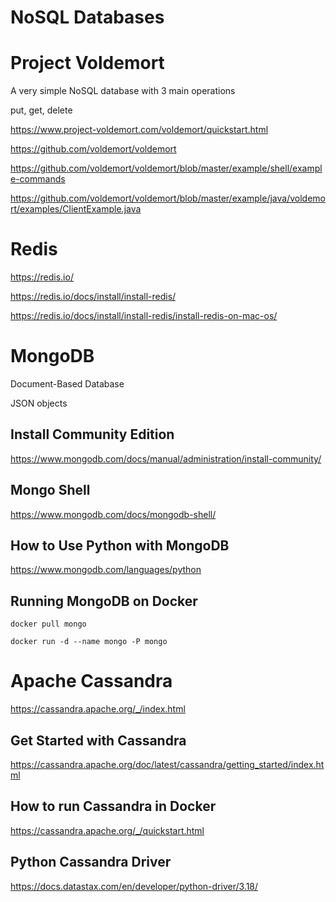 # NoSQL Databases


# Project Voldemort

A very simple NoSQL database with 3 main operations

put, get, delete

https://www.project-voldemort.com/voldemort/quickstart.html

https://github.com/voldemort/voldemort

https://github.com/voldemort/voldemort/blob/master/example/shell/example-commands

https://github.com/voldemort/voldemort/blob/master/example/java/voldemort/examples/ClientExample.java

# Redis 

https://redis.io/ 

https://redis.io/docs/install/install-redis/

https://redis.io/docs/install/install-redis/install-redis-on-mac-os/


# MongoDB

Document-Based Database

JSON objects

## Install Community Edition

https://www.mongodb.com/docs/manual/administration/install-community/

## Mongo Shell

https://www.mongodb.com/docs/mongodb-shell/


## How to Use Python with MongoDB

https://www.mongodb.com/languages/python

##  Running MongoDB on Docker 

```docker pull mongo```

```docker run -d --name mongo -P mongo```



# Apache Cassandra 


https://cassandra.apache.org/_/index.html


## Get Started with Cassandra  

https://cassandra.apache.org/doc/latest/cassandra/getting_started/index.html


## How to run Cassandra in  Docker 

https://cassandra.apache.org/_/quickstart.html
 


## Python Cassandra Driver

https://docs.datastax.com/en/developer/python-driver/3.18/


 


